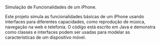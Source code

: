 Simulação de Funcionalidades de um iPhone.


Este projeto simula as funcionalidades básicas de um iPhone usando interfaces para diferentes capacidades, como reprodução de música, navegação na web e telefonia. O código está escrito em Java e demonstra como classes e interfaces podem ser usadas para modelar as características de um dispositivo móvel.
